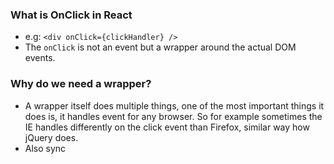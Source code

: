 ### What is OnClick in React
- e.g: `<div onClick={clickHandler} />`
- The `onClick` is not an event but a wrapper around the actual DOM events.
### Why do we need a wrapper?
- A wrapper itself does multiple things, one of the most important things it does is, it handles event for any browser. So for example sometimes the IE handles differently on the click event than Firefox, similar way how jQuery does.
- Also sync
<!--stackedit_data:
eyJoaXN0b3J5IjpbLTEyNzMyMDAwNjNdfQ==
-->